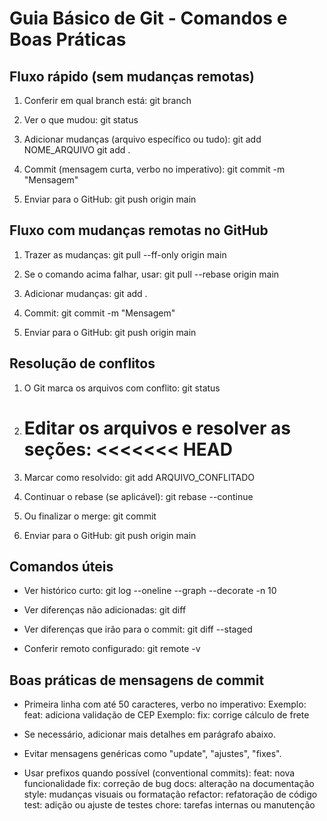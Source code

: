 
Guia Básico de Git - Comandos e Boas Práticas
=============================================

Fluxo rápido (sem mudanças remotas)
------------------------------------
1. Conferir em qual branch está:
   git branch

2. Ver o que mudou:
   git status

3. Adicionar mudanças (arquivo específico ou tudo):
   git add NOME_ARQUIVO
   git add .

4. Commit (mensagem curta, verbo no imperativo):
   git commit -m "Mensagem"

5. Enviar para o GitHub:
   git push origin main

Fluxo com mudanças remotas no GitHub
-------------------------------------
1. Trazer as mudanças:
   git pull --ff-only origin main

2. Se o comando acima falhar, usar:
   git pull --rebase origin main

3. Adicionar mudanças:
   git add .

4. Commit:
   git commit -m "Mensagem"

5. Enviar para o GitHub:
   git push origin main

Resolução de conflitos
-----------------------
1. O Git marca os arquivos com conflito:
   git status

2. Editar os arquivos e resolver as seções:
   <<<<<<< HEAD
   =======
   >>>>>>>

3. Marcar como resolvido:
   git add ARQUIVO_CONFLITADO

4. Continuar o rebase (se aplicável):
   git rebase --continue

5. Ou finalizar o merge:
   git commit

6. Enviar para o GitHub:
   git push origin main

Comandos úteis
--------------
- Ver histórico curto:
  git log --oneline --graph --decorate -n 10

- Ver diferenças não adicionadas:
  git diff

- Ver diferenças que irão para o commit:
  git diff --staged

- Conferir remoto configurado:
  git remote -v

Boas práticas de mensagens de commit
------------------------------------
- Primeira linha com até 50 caracteres, verbo no imperativo:
  Exemplo: feat: adiciona validação de CEP
  Exemplo: fix: corrige cálculo de frete

- Se necessário, adicionar mais detalhes em parágrafo abaixo.

- Evitar mensagens genéricas como "update", "ajustes", "fixes".

- Usar prefixos quando possível (conventional commits):
  feat: nova funcionalidade
  fix: correção de bug
  docs: alteração na documentação
  style: mudanças visuais ou formatação
  refactor: refatoração de código
  test: adição ou ajuste de testes
  chore: tarefas internas ou manutenção
